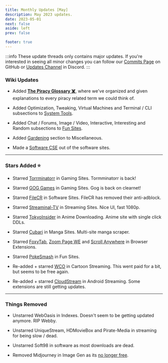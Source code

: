 ```yaml
---
title: Monthly Updates [May]
description: May 2023 updates.
date: 2023-05-01
next: false
aside: left
prev: false

footer: true
---
```


<Post authors="nbats"/>

:::info
These update threads only contains major updates. If you're interested
in seeing all minor changes you can follow our
[Commits Page](https://github.com/fmhy/FMHYedit/commits/main) on GitHub or
[Updates Channel](https://redd.it/17f8msf) in Discord.
:::

### Wiki Updates

- Added **[The Piracy Glossary ☠️](https://rentry.org/The-Piracy-Glossary)**,
  where we've organized and given explanations to every piracy related term we
  could think of.

- Added Optimization, Tweaking, Virtual Machines and Terminal / CLI subsections
  to [System Tools](/system-tools).

- Added Chat / Forums, Image / Video, Interactive, Interesting and Random
  subsections to [Fun Sites](/miscguide/#fun-sites).

- Added [Gardening](/miscguide/#gardening) section to Miscellaneous.

- Made a [Software CSE](/downloadpiracyguide/#software-sites) out of the
  software sites.

---

### Stars Added ⭐

- Starred [Torrminatorr](/gamingpiracyguide/#download-games) in Gaming Sites.
  Tormminatorr is back!

- Starred [GOG Games](/gamingpiracyguide/#download-games) in Gaming Sites. Gog
  is back on clearnet!

- Starred [FileCR](/downloadpiracyguide/#software-sites) in Software Sites.
  FileCR has removed their anti-adblock.

- Starred [Streaminal-TV](/videopiracyguide/#dedicated-hosts) in Streaming
  Sites. Nice UI, fast 1080p.

- Starred [TokyoInsider](/videopiracyguide/#anime-downloading) in Anime
  Downloading. Anime site with single click DDLs.

- Starred [Cubari](/readingpiracyguide/#manga-sites) in Manga Sites. Multi-site
  manga scraper.

- Starred [FoxyTab](https://addons.mozilla.org/en-US/firefox/addon/foxytab/),
  [Zoom Page WE](https://addons.mozilla.org/en-US/firefox/addon/zoom-page-we/)
  and
  [Scroll Anywhere](https://addons.mozilla.org/en-US/firefox/addon/scroll_anywhere/)
  in Browser Extensions.

- Starred [PokeSmash](/miscguide/#random) in Fun Sites.

- Re-added + starred [WCO](/videopiracyguide/#cartoon-streaming) in Cartoon
  Streaming. This went paid for a bit, but seems to be free again.

- Re-added + starred [CloudStream](/android-iosguide/#android-streaming) in
  Android Streaming. Some extensions are still getting updates.

---

### Things Removed

- Unstarred WebOasis in Indexes. Doesn't seem to be getting updated anymore. RIP
  Webby.

- Unstarred UniqueStream, HDMovieBox and Pirate-Media in streaming for being
  slow / dead.

- Unstarred Soft98 in software as most downloads are dead.

- Removed Midjourney in Image Gen as its
  [no longer free](https://youtu.be/EHnUydrurmk).
